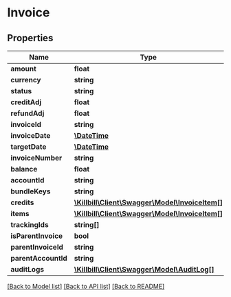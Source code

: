 # Invoice

## Properties
Name | Type | Description | Notes
------------ | ------------- | ------------- | -------------
**amount** | **float** |  | [optional] 
**currency** | **string** |  | [optional] 
**status** | **string** |  | [optional] 
**creditAdj** | **float** |  | [optional] 
**refundAdj** | **float** |  | [optional] 
**invoiceId** | **string** |  | [optional] 
**invoiceDate** | [**\DateTime**](\DateTime.md) |  | [optional] 
**targetDate** | [**\DateTime**](\DateTime.md) |  | [optional] 
**invoiceNumber** | **string** |  | [optional] 
**balance** | **float** |  | [optional] 
**accountId** | **string** |  | [optional] 
**bundleKeys** | **string** |  | [optional] 
**credits** | [**\Killbill\Client\Swagger\Model\InvoiceItem[]**](InvoiceItem.md) |  | [optional] 
**items** | [**\Killbill\Client\Swagger\Model\InvoiceItem[]**](InvoiceItem.md) |  | [optional] 
**trackingIds** | **string[]** |  | [optional] 
**isParentInvoice** | **bool** |  | [optional] 
**parentInvoiceId** | **string** |  | [optional] 
**parentAccountId** | **string** |  | [optional] 
**auditLogs** | [**\Killbill\Client\Swagger\Model\AuditLog[]**](AuditLog.md) |  | [optional] 

[[Back to Model list]](../../README.md#documentation-for-models) [[Back to API list]](../../README.md#documentation-for-api-endpoints) [[Back to README]](../../README.md)

